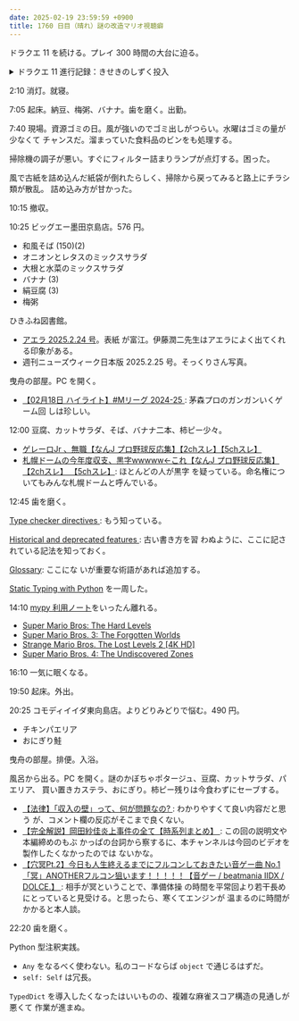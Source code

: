 ```yaml
---
date: 2025-02-19 23:59:59 +0900
title: 1760 日目（晴れ）謎の改造マリオ視聴癖
---
```


ドラクエ 11 を続ける。プレイ 300 時間の大台に迫る。

<details><summary>ドラクエ 11 進行記録：きせきのしずく投入</summary>
<p>裏ボス戦をいろいろ試す。最初からゾーンに入っていたり、戦闘中にきせきのしずくを使っていいことにする。
まず、マルティナのサタンモードは発動即ではゾーンが切れない。打撃も飛躍的に強くなる。これは使いたい。
ベロニカとセーニャのクロスマダンテは裏ボス二頭が同時に襲いかかってきてから発動する。
ここに工夫を入れたい。</p>

<p>クロスマダンテが決まった回の手数が 45 であり、これまでの最短となった。</p>

<p>天馬の塔に出張。命のきのみを目当てに凶暴とされる犬を乱獲。マルティナの HP を 999 に上げる。
始祖の森でも巨人守護者を乱獲。身の守りを 250 に上げる。</p>
</details>

2:10 消灯。就寝。

7:05 起床。納豆、梅粥、バナナ。歯を磨く。出勤。

7:40 現場。資源ゴミの日。風が強いのでゴミ出しがつらい。水曜はゴミの量が少なくて
チャンスだ。溜まっていた食料品のビンをも処理する。

掃除機の調子が悪い。すぐにフィルター詰まりランプが点灯する。困った。

風で古紙を詰め込んだ紙袋が倒れたらしく、掃除から戻ってみると路上にチラシ類が散乱。
詰め込み方が甘かった。

10:15 撤収。

10:25 ビッグエー墨田京島店。576 円。

* 和風そば (150)(2)
* オニオンとレタスのミックスサラダ
* 大根と水菜のミックスサラダ
* バナナ (3)
* 絹豆腐 (3)
* 梅粥

ひきふね図書館。

* [アエラ 2025.2.24 号](https://publications.asahi.com/product/25253.html)。表紙
  が富江。伊藤潤二先生はアエラによく出てくれる印象がある。
* 週刊ニューズウィーク日本版 2025.2.25 号。そっくりさん写真。

曳舟の部屋。PC を開く。

* [【02月18日 ハイライト】#Mリーグ 2024-25
  ](https://www.youtube.com/watch?v=8KvcOphB2SA): 茅森プロのガンガンいくゲーム回
  しは珍しい。

12:00 豆腐、カットサラダ、そば、バナナ二本、柿ピー少々。

* [ゲレーロJr 、無職【なんJ プロ野球反応集】【2chスレ】【5chスレ】
  ](https://www.youtube.com/watch?v=ciMH0Nbzmf8)
* [札幌ドームの今年度収支、黒字wwwww←これ【なんJ プロ野球反応集】【2chスレ】
  【5chスレ】](https://www.youtube.com/watch?v=vpXdIP_d_Tc): ほとんどの人が黒字
  を疑っている。命名権についてもみんな札幌ドームと呼んでいる。

12:45 歯を磨く。

[Type checker directives
](https://typing.readthedocs.io/en/latest/spec/directives.html): もう知っている。

[Historical and deprecated features
](https://typing.readthedocs.io/en/latest/spec/historical.html): 古い書き方を習
わぬように、ここに記されている記法を知っておく。

[Glossary](https://typing.readthedocs.io/en/latest/spec/glossary.html): ここにな
いが重要な術語があれば追加する。

[Static Typing with Python](https://typing.readthedocs.io/en/latest/index.html)
を一周した。

14:10 [mypy 利用ノート][287]をいったん離れる。

* [Super Mario Bros: The Hard Levels](https://www.youtube.com/watch?v=P9HxvL5EGic)
* [Super Mario Bros. 3: The Forgotten Worlds](https://www.youtube.com/watch?v=VapOP1T6I10)
* [Strange Mario Bros. The Lost Levels 2 [4K HD]](https://www.youtube.com/watch?v=1ljnV1ucZ5U)
* [Super Mario Bros. 4: The Undiscovered Zones](https://www.youtube.com/watch?v=Zq0KdXGwQ9E)

16:10 一気に眠くなる。

19:50 起床。外出。

20:25 コモディイイダ東向島店。よりどりみどりで悩む。490 円。

* チキンパエリア
* おにぎり鮭

曳舟の部屋。排便。入浴。

風呂から出る。PC を開く。謎のかぼちゃポタージュ、豆腐、カットサラダ、パエリア、
買い置きカステラ、おにぎり。柿ピー残りは今食わずにセーブする。

* [【法律】「収入の壁」って、何が問題なの?
  ](https://www.youtube.com/watch?v=C6uFVy097w4): わかりやすくて良い内容だと思う
  が、コメント欄の反応がそこまで良くない。
* [【完全解説】岡田紗佳炎上事件の全て【時系列まとめ】
  ](https://www.youtube.com/watch?v=A8GH7WLqlEU): この回の説明文や本編締めのもぶ
  かっぱの台詞から察するに、本チャンネルは今回のビデオを製作したくなかったのでは
  ないかな。
* [【穴冥Pt.2】今日も人生終えるまでにフルコンしておきたい音ゲー曲
  No.1「冥」ANOTHERフルコン狙います！！！！！【音ゲー / beatmania IIDX / DOLCE.】
  ](https://www.youtube.com/watch?v=XFZc67n9Ais): 相手が冥ということで、準備体操
  の時間を平常回より若干長めにとっていると見受ける。と思ったら、寒くてエンジンが
  温まるのに時間がかかると本人談。

22:20 歯を磨く。

Python 型注釈実践。

* `Any` をなるべく使わない。私のコードならば `object` で通じるはずだ。
* `self: Self` は冗長。

`TypedDict` を導入したくなったはいいものの、複雑な麻雀スコア構造の見通しが悪くて
作業が進まぬ。

[287]: <https://github.com/showa-yojyo/notebook/issues/287>
